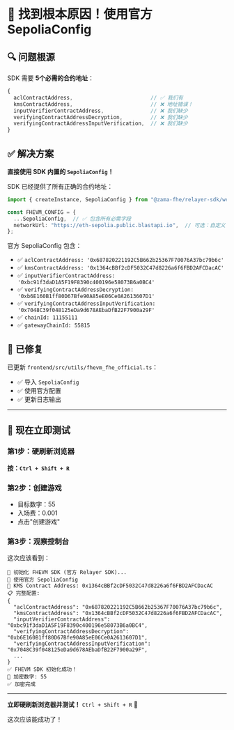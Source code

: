 # 🎉 找到根本原因！使用官方 SepoliaConfig

## 🔍 问题根源

SDK 需要 **5个必需的合约地址**：

```typescript
{
  aclContractAddress,                         // ✅ 我们有
  kmsContractAddress,                         // ❌ 地址错误！
  inputVerifierContractAddress,               // ❌ 我们缺少
  verifyingContractAddressDecryption,         // ❌ 我们缺少
  verifyingContractAddressInputVerification,  // ❌ 我们缺少
}
```

## ✅ 解决方案

**直接使用 SDK 内置的 `SepoliaConfig`！**

SDK 已经提供了所有正确的合约地址：

```typescript
import { createInstance, SepoliaConfig } from "@zama-fhe/relayer-sdk/web";

const FHEVM_CONFIG = {
  ...SepoliaConfig,  // ✅ 包含所有必需字段
  networkUrl: "https://eth-sepolia.public.blastapi.io",  // 可选：自定义 RPC
};
```

官方 SepoliaConfig 包含：
- ✅ `aclContractAddress: '0x687820221192C5B662b25367F70076A37bc79b6c'`
- ✅ `kmsContractAddress: '0x1364cBBf2cDF5032C47d8226a6f6FBD2AFCDacAC'`
- ✅ `inputVerifierContractAddress: '0xbc91f3daD1A5F19F8390c400196e58073B6a0BC4'`
- ✅ `verifyingContractAddressDecryption: '0xb6E160B1ff80D67Bfe90A85eE06Ce0A2613607D1'`
- ✅ `verifyingContractAddressInputVerification: '0x7048C39f048125eDa9d678AEbaDfB22F7900a29F'`
- ✅ `chainId: 11155111`
- ✅ `gatewayChainId: 55815`

## 🔧 已修复

已更新 `frontend/src/utils/fhevm_fhe_official.ts`：
- ✅ 导入 `SepoliaConfig`
- ✅ 使用官方配置
- ✅ 更新日志输出

---

## 🎯 现在立即测试

### 第1步：硬刷新浏览器
**按：`Ctrl + Shift + R`**

### 第2步：创建游戏
- 目标数字：55
- 入场费：0.001
- 点击"创建游戏"

### 第3步：观察控制台

这次应该看到：
```
🔧 初始化 FHEVM SDK (官方 Relayer SDK)...
📡 使用官方 SepoliaConfig
🔑 KMS Contract Address: 0x1364cBBf2cDF5032C47d8226a6f6FBD2AFCDacAC
📋 完整配置:
{
  "aclContractAddress": "0x687820221192C5B662b25367F70076A37bc79b6c",
  "kmsContractAddress": "0x1364cBBf2cDF5032C47d8226a6f6FBD2AFCDacAC",
  "inputVerifierContractAddress": "0xbc91f3daD1A5F19F8390c400196e58073B6a0BC4",
  "verifyingContractAddressDecryption": "0xb6E160B1ff80D67Bfe90A85eE06Ce0A2613607D1",
  "verifyingContractAddressInputVerification": "0x7048C39f048125eDa9d678AEbaDfB22F7900a29F",
  ...
}
✅ FHEVM SDK 初始化成功！
🔐 加密数字: 55
✅ 加密完成
```

---

**立即硬刷新浏览器并测试！** `Ctrl + Shift + R` 🚀

这次应该能成功了！

